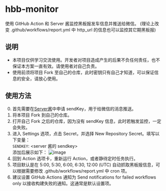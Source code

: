 # hbb-monitor

使用 GitHub Action 和 Server 酱监控黑板报发车信息并推送给微信。
(理论上改变 .github/workflows/report.yml 中 http_url 的信息也可以监控其它期黑板报)

## 说明
- 本项目仅供学习交流使用。开发者对项目造成产生的后果不负任何责任，也不保证本方案一直有效。请使用者对自己负责。
- 使用前须将项目 Fork 至自己的仓库，此时密钥只有自己才知道，可以保证信息的安全，请放心使用。

## 使用方法

0. 首先需要在[Server酱](https://sct.ftqq.com/)中申请 sendKey，用于给微信的消息推送。
1. 将本项目 Fork 到自己的仓库。
2. 打开自己 Fork 之后的仓库，因为没有 sendKey 信息，此时若触发监控，一定会失败。
3. 进入 Settings 选项，点击 Secret，并选择 New Repository Secret。填写以下变量：<br />
  `SENDKEY`: <server 酱的 sendkey> <br />
  添加后展示如下：
  ![image](https://user-images.githubusercontent.com/49070692/142156233-861e5f37-dde1-499b-8916-702da857c7b4.png)
4. 回到 Action 选项卡，重新运行 Action，或者静待定时任务执行。
5. 项目默认是在 5:00, 5:30, 6:00, 6:30, 12:00 (UTC) 自动抓取黑板报信息，可以根据需要修改 .github/workflows/report.yml 中 cron 项。
6. 建议设置 GitHub Actions 通知为 Send notifications for failed workflows only 以接收构建失败的通知。这通常是默认设置项。
